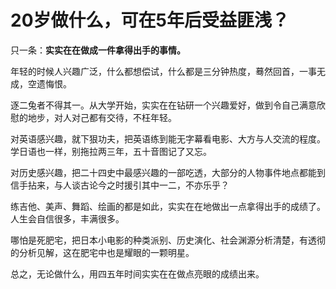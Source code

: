 # 20岁做什么，可在5年后受益匪浅？

只一条：**实实在在做成一件拿得出手的事情。**



年轻的时候人兴趣广泛，什么都想偿试，什么都是三分钟热度，蓦然回首，一事无成，空遗悔恨。

逐二兔者不得其一。从大学开始，实实在在钻研一个兴趣爱好，做到令自己满意欣慰的地步，对人对己都有交待，不枉年轻。



对英语感兴趣，就下狠功夫，把英语练到能无字幕看电影、大方与人交流的程度。学日语也一样，别拖拉两三年，五十音图记了又忘。

对历史感兴趣，把二十四史中最感兴趣的一部吃透，大部分的人物事件地点都能到信手拈来，与人谈古论今之时援引其中一二，不亦乐乎？

练吉他、美声、舞蹈、绘画的都是如此，实实在在地做出一点拿得出手的成绩了。人生会自信很多，丰满很多。

哪怕是死肥宅，把日本小电影的种类派别、历史演化、社会渊源分析清楚，有透彻的分析见解，这在肥宅中也是耀眼的一颗明星。



总之，无论做什么，用四五年时间实实在在做点亮眼的成绩出来。